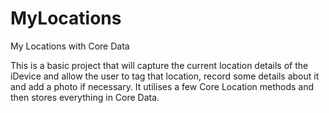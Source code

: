MyLocations
===========

My Locations with Core Data

This is a basic project that will capture the current location details of the iDevice and allow the user to tag that location, record some details about it and add a photo if necessary. It utilises a few Core Location methods and then stores everything in Core Data.

